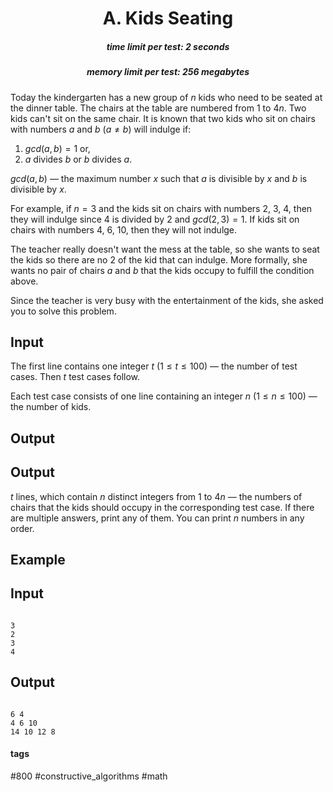 <h1 style='text-align: center;'> A. Kids Seating</h1>

<h5 style='text-align: center;'>time limit per test: 2 seconds</h5>
<h5 style='text-align: center;'>memory limit per test: 256 megabytes</h5>

Today the kindergarten has a new group of $n$ kids who need to be seated at the dinner table. The chairs at the table are numbered from $1$ to $4n$. Two kids can't sit on the same chair. It is known that two kids who sit on chairs with numbers $a$ and $b$ ($a \neq b$) will indulge if: 

1. $gcd(a, b) = 1$ or,
2. $a$ divides $b$ or $b$ divides $a$.

$gcd(a, b)$ — the maximum number $x$ such that $a$ is divisible by $x$ and $b$ is divisible by $x$.

For example, if $n=3$ and the kids sit on chairs with numbers $2$, $3$, $4$, then they will indulge since $4$ is divided by $2$ and $gcd(2, 3) = 1$. If kids sit on chairs with numbers $4$, $6$, $10$, then they will not indulge.

The teacher really doesn't want the mess at the table, so she wants to seat the kids so there are no $2$ of the kid that can indulge. More formally, she wants no pair of chairs $a$ and $b$ that the kids occupy to fulfill the condition above.

Since the teacher is very busy with the entertainment of the kids, she asked you to solve this problem.

## Input

The first line contains one integer $t$ ($1 \leq t \leq 100$) — the number of test cases. Then $t$ test cases follow.

Each test case consists of one line containing an integer $n$ ($1 \leq n \leq 100$) — the number of kids.

## Output

## Output

 $t$ lines, which contain $n$ distinct integers from $1$ to $4n$ — the numbers of chairs that the kids should occupy in the corresponding test case. If there are multiple answers, print any of them. You can print $n$ numbers in any order.

## Example

## Input


```

3
2
3
4

```
## Output


```

6 4
4 6 10
14 10 12 8

```


#### tags 

#800 #constructive_algorithms #math 